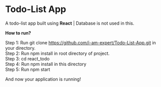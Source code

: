 # Todo-List App
A todo-list app built using **React** | Database is not used in this.

**How to run?**

Step 1: Run git clone https://github.com/i-am-expert/Todo-List-App.git in your directory.  
Step 2: Run npm install in root directory of project.  
Step 3: cd react_todo  
Step 4: Run npm install in this directory  
Step 5: Run npm start  

And now your application is running!
